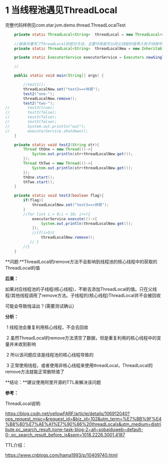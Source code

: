 # 1 当线程池遇见ThreadLocal

完整代码样例见com.star.jvm.demo.thread.ThreadLocalTest

```java
    private static ThreadLocal<String>  threadLocal = new ThreadLocal<>();
	
	//继承并重写了ThreadLocal的部分方法，主要作用是可以将父线程的值带入到子线程中
    private static ThreadLocal<String>  threadLocalNew = new InheritableThreadLocal<>();

    private static ExecutorService executorService = Executors.newSingleThreadExecutor();

    //

    public static void main(String[] args) {

        //test1();
        threadLocalNew.set("test2==>帅哥");
        test2("one-");
        threadLocalNew.remove();
        test2("two-");
//        test3(true);
//        test3(false);
//        test3(false);
//        test3(false);
//        System.out.println("out");
//        executorService.shutdown();
    }

    private static void test2(String str){
        Thread thOne = new Thread(()->{
            System.out.println(str+threadLocalNew.get());
        });
        Thread thTwo = new Thread(()->{
            System.out.println(str+threadLocalNew.get());
        });
        thOne.start();
        thTwo.start();
    }

    private static void test3(boolean flag){
        if(flag){
            threadLocalNew.set("test3==>帅哥");
        }
        //for (int i = 0;i < 10; i++){
            executorService.execute(()->{
                System.out.println(threadLocalNew.get());
            });
            //if(i>5){
                threadLocalNew.remove();
           // }
        //}
    }
```

**问题:**ThreadLocal的remove方法不会影响到线程池的核心线程中的获取的ThreadLocal的值

**后果：**

如果对应线程池的子线程(核心线程)，不断去添加ThreadLocal的值。只在父线程/其他线程调用了remove方法。子线程的(核心线程)ThreadLocal并不会被回收

可能会导致栈溢出？(需要测试确认)

**分析：**

​	1 线程池会重复利用核心线程，不会去回收

​	2 虽然ThreadLocal的remove方法清空了数据，但是重复利用的核心线程中的变量并未收到影响

​	2 所以该问题应该是线程池的核心线程导致的

​	3 正常使用线程，或者使用非核心线程来使用threadLocal，ThreadLocal的remove方法就能正常删除值了

**结论：**建议使用阿里开源的TTL来解决该问题

**参考：**

ThreadLocal说明:

https://blog.csdn.net/yellowFARF/article/details/106912040?ops_request_misc=&request_id=&biz_id=102&utm_term=%E7%BB%9F%E4%B8%80%E7%AE%A1%E7%90%86%20threadLocals&utm_medium=distribute.pc_search_result.none-task-blog-2~all~sobaiduweb~default-0-.pc_search_result_before_js&spm=1018.2226.3001.4187

TTL介绍：

https://www.cnblogs.com/hama1993/p/10409740.html



